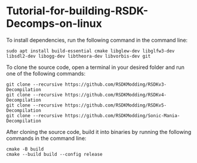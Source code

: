 # Tutorial-for-building-RSDK-Decomps-on-linux
To install dependencies, run the following command in the command line:
```
sudo apt install build-essential cmake libglew-dev libglfw3-dev libsdl2-dev libogg-dev libtheora-dev libvorbis-dev git
```
To clone the source code, open a terminal in your desired folder and run one of the following commands:
```
git clone --recursive https://github.com/RSDKModding/RSDKv3-Decompilation
git clone --recursive https://github.com/RSDKModding/RSDKv4-Decompilation
git clone --recursive https://github.com/RSDKModding/RSDKv5-Decompilation
git clone --recursive https://github.com/RSDKModding/Sonic-Mania-Decompilation
```
After cloning the source code, build it into binaries by running the following commands in the command line:
```
cmake -B build
cmake --build build --config release
```
